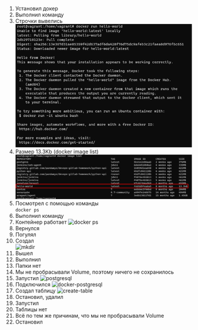 1. Установил докер
2. Выполнил команду
3. Строчки вывелись
![command](hello-docker.png)
4. Размер 13.3Kb (docker image list)
![image size](docker-image.png)
5. Посмотрел с помощью команды\
```docker ps```
6. Выполнил команду
7. Контейнер работает
![docker ps](docker-ps.png)
8. Вернулся
9. Погулял
10. Создал\
![mkdir](test.png)
11. Вышел
12. Выполнил
13. Папки нет
14. Мы не пробрасывали Volume, поэтому ничего не сохранилось
15. Запустил
![postgresql](postgresql.png)
16. Подключился
![docker-postgresql](docker-postgres.png)
17. Создал таблицу
![create-table](create-table.png)
18. Остановил, удалил
19. Запустил
20. Таблицы нет
21. Всё по тем же причинам, что мы не пробрасывали Volume
22. Остановил